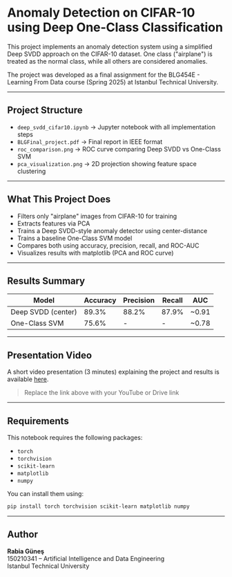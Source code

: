# Anomaly Detection on CIFAR-10 using Deep One-Class Classification

This project implements an anomaly detection system using a simplified Deep SVDD approach on the CIFAR-10 dataset. One class ("airplane") is treated as the normal class, while all others are considered anomalies.

The project was developed as a final assignment for the BLG454E - Learning From Data course (Spring 2025) at Istanbul Technical University.

---

##  Project Structure

- `deep_svdd_cifar10.ipynb` → Jupyter notebook with all implementation steps
- `BLGFinal_project.pdf` → Final report in IEEE format
- `roc_comparison.png` → ROC curve comparing Deep SVDD vs One-Class SVM
- `pca_visualization.png` → 2D projection showing feature space clustering

---

##  What This Project Does

- Filters only "airplane" images from CIFAR-10 for training
- Extracts features via PCA
- Trains a Deep SVDD-style anomaly detector using center-distance
- Trains a baseline One-Class SVM model
- Compares both using accuracy, precision, recall, and ROC-AUC
- Visualizes results with matplotlib (PCA and ROC curve)

---

##  Results Summary

| Model               | Accuracy | Precision | Recall | AUC  |
|--------------------|----------|-----------|--------|------|
| Deep SVDD (center) | 89.3%    | 88.2%     | 87.9%  | ~0.91 |
| One-Class SVM      | 75.6%    | -         | -      | ~0.78 |

---

##  Presentation Video

A short video presentation (3 minutes) explaining the project and results is available [here](#).

>  Replace the link above with your YouTube or Drive link

---

##  Requirements

This notebook requires the following packages:
- `torch`
- `torchvision`
- `scikit-learn`
- `matplotlib`
- `numpy`

You can install them using:
```bash
pip install torch torchvision scikit-learn matplotlib numpy
```

---

##  Author

**Rabia Güneş**  
150210341 – Artificial Intelligence and Data Engineering  
Istanbul Technical University

